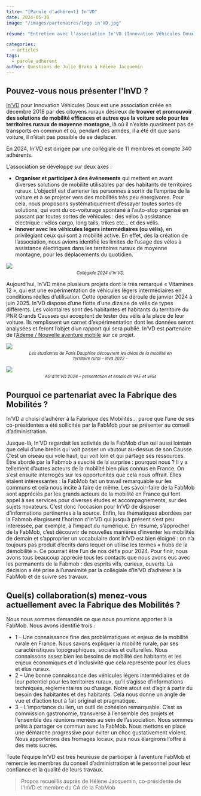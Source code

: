 ```yaml
---
titre: "[Parole d'adhérent] In'VD"
date: 2024-05-30
image: "/images/partenaires/logo in'VD.jpg"

résumé: "Entretien avec l'association In'VD (Innovation Véhicules Doux), adhérente et membre du conseil d'administration de la FabMob."

categories: 
  - articles
tags: 
  - parole_adherent
author: Questions de Julie Braka à Hélène Jacquemin
---
```


<style type="text/css">
.imglegend {
  font-size: 80%;
  text-align: center;
  width: 80%;
  font-style: italic;
  margin: -10px auto 0px auto;
}
</style>

## Pouvez-vous nous présenter l'InVD ?

[In’VD](https://www.invd.fr/) pour Innovation Véhicules Doux est une association créée en décembre 2018 par des citoyens ruraux désireux de **trouver et promouvoir des solutions de mobilité efficaces et autres que la voiture solo pour les territoires ruraux de moyenne montagne**, là où il n’existe quasiment pas de transports en commun et où, pendant des années, il a été dit que sans voiture, il n’était pas possible de se déplacer. 

En 2024, In’VD est dirigée par une collégiale de 11 membres et compte 340 adhérents. 

L’association se développe sur deux axes :

* **Organiser et participer à des événements** qui mettent en avant diverses solutions de mobilité utilisables par des habitants de territoires ruraux. L’objectif est d’amener les personnes à sortir de l’emprise de la voiture et à se projeter vers des mobilités très peu énergivores. Pour cela, nous proposons systématiquement d’essayer toutes sortes de solutions, qui vont du co-voiturage spontané à l’auto-stop organisé en passant par toutes sortes de véhicules : des vélos à assistance électrique : vélos cargo, long tails, trikes etc… et des vélis.
* **Innover avec les véhicules légers intermédiaires (ou vélis)**, en privilégiant ceux qui sont à mobilité active.  En effet, dès la création de l’association, nous avions identifié les limites de l’usage des vélos à assistance électriques dans les territoires ruraux de moyenne montagne, pour les déplacements du quotidien.

![](https://img.mailinblue.com/7493498/images/content_library/original/66470f1f5384aabb16d0ff14.png)
<div class="imglegend">Collégiale 2024 d’In’VD.</div>

Aujourd’hui, In’VD mène plusieurs projets dont le très remarqué « Vitamines 12 », qui est une expérimentation de véhicules légers intermédiaires en conditions réelles d’utilisation. Cette opération se déroule de janvier 2024 à juin 2025. In’VD dispose d’une flotte d’une dizaine de vélis de types différents. Les volontaires sont des habitantes et habitants du territoire du PNR Grands Causses qui acceptent de tester des vélis à la place de leur voiture. Ils remplissent un carnet d’expérimentation dont les données seront analysées et feront l’objet d’un rapport qui sera publié. In’VD est partenaire de l’[Ademe / Nouvelle aventure mobile](https://xd.ademe.fr/nouvelle-aventure-mobile) sur ce projet.  

![](https://img.mailinblue.com/7493498/images/content_library/original/66470f475384aabb16d0ff29.png)
<div class="imglegend">Les étudiantes de Paris Dauphine découvrent les aléas de la mobilité en territoire rural – invd 2022 -</div>

![](https://img.mailinblue.com/7493498/images/content_library/original/66470df1020b6a840e0d33be.png)
<div class="imglegend">AG d’In’VD 2024 – présentation et essais de VAE et vélis</div>

## Pourquoi ce partenariat avec la Fabrique des Mobilités ?

In’VD a choisi d’adhérer à la Fabrique des Mobilités… parce que l’une de ses co-présidentes a été sollicitée par la FabMob pour se présenter au conseil d’administration.

Jusque-là, In’VD regardait les activités de la FabMob d’un œil aussi lointain que celui d’une brebis qui voit passer un vautour au-dessus de son Causse. C’est un oiseau qui vole haut, qui voit loin et qui partage ses ressources.  Être abordé par la Fabmob a suscité de la surprise : pourquoi nous ? Il y a tellement d’autres acteurs de la mobilité bien plus connus en France. On s’est ensuite interrogés sur les opportunités que cela nous offrait. Elles étaient intéressantes : la FabMob fait un travail remarquable sur les communs et cela nous incite à faire de même. Les savoir-faire de la FabMob sont appréciés par les grands acteurs de la mobilité en France qui font appel à ses services pour diverses études et accompagnements, sur des sujets novateurs. C’est donc l’occasion pour In’VD de disposer d’informations pertinentes à la source. Enfin, les thématiques abordées par la Fabmob élargissent l’horizon d’In’VD qui jusqu’à présent s’est peu intéressée, par exemple, à l’impact du numérique. En résumé, s’approcher de la FabMob, c’est découvrir de nouvelles manières d’inventer les mobilités de demain et s’approprier un vocabulaire dont In’VD est bien éloigné : on n’a toujours pas produit d’écrits dans lequel on utilise les termes « hubs de la démobilité ». Ce pourrait être l’un de nos défis pour 2024. Pour finir, nous avons tous beaucoup apprécié tous les contacts que nous avons eus avec les permanents de la Fabmob : des esprits vifs, curieux, ouverts. La décision a été prise à l’unanimité par la collégiale d’In’VD d’adhérer à la FabMob et de suivre ses travaux. 


## Quel(s) collaboration(s) menez-vous actuellement avec la Fabrique des Mobilités ?

Nous nous sommes demandés ce que nous pourrions apporter à la FabMob. Nous avons identifié trois :

* 1 – Une connaissance fine des problématiques et enjeux de la mobilité rurale en France. Nous savons expliquer la mobilité rurale, par ses caractéristiques topographiques, sociales et culturelles. Nous connaissons assez bien les besoins de mobilité des habitants et les enjeux économiques et d’inclusivité que cela représente pour les élues et élus ruraux. 
* 2 – Une bonne connaissance des véhicules légers intermédiaires et de leur potentiel pour les territoires ruraux, qu’il s’agisse d’informations techniques, règlementaires ou d’usage. Notre atout est d’agir à partir du besoin des habitantes et des habitants. Cela nous donne un angle de vue et d’action tout à fait original et pragmatique. 
* 3 – L’importance du lien, un outil de cohésion remarquable. C’est sa commission gastronomie, transverse à l’ensemble des projets et l’ensemble des réunions menées au sein de l’association. Nous sommes prêts à partager ce commun avec la FabMob. Nous mettons en place une démarche progressive pour éviter un choc gustativement violent. Nous apporterons des fromages locaux, puis nous élargirons l’offre à des mets sucrés. 

Toute l’équipe In’VD est très heureuse de participer à l’aventure FabMob et remercie les membres du conseil d’administration et le personnel pour leur confiance et la qualité de leurs travaux. 


> Propos recueillis auprès de Hélène Jacquemin, co-présidente de l'InVD et membre du CA de la FabMob